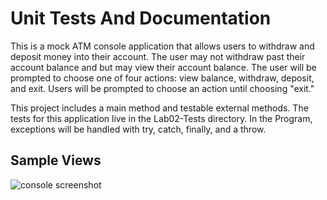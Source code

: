 # Unit Tests And Documentation

This is a mock ATM console application that allows users to withdraw and deposit money into their account. The user may not withdraw past their account balance and but may view their account balance. The user will be prompted to choose one of four actions: view balance, withdraw, deposit, and exit. Users will be prompted to choose an action until choosing "exit."

This project includes a main method and testable external methods. The tests for this application live in the Lab02-Tests directory. In the Program, exceptions will be handled with try, catch, finally, and a throw.

## Sample Views

![console screenshot](https://i.imgur.com/WDqQ1dp.png)